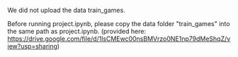 We did not upload the data train_games. 

Before running project.ipynb, please copy the data folder "train_games" into the same path as project.ipynb.
(provided here: https://drive.google.com/file/d/1lsCMEwc00nsBMVrzo0NE1np79dMeShqZ/view?usp=sharing)
